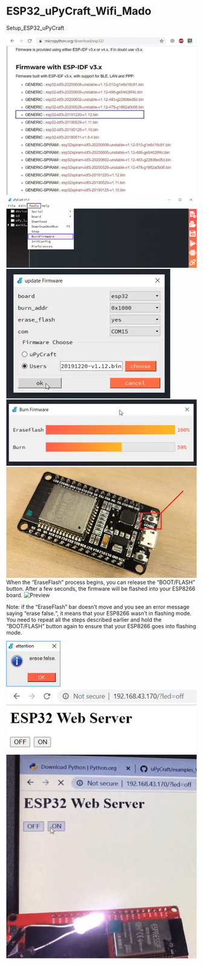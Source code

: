 # ESP32_uPyCraft_Wifi_Mado
Setup_ESP32_uPyCraft

![Preview](https://github.com/ArctoosR/ESP32_uPyCraft_Wifi_Mado/blob/main/1.png)
![Preview](https://github.com/ArctoosR/ESP32_uPyCraft_Wifi_Mado/blob/main/2.png)
![Preview](https://github.com/ArctoosR/ESP32_uPyCraft_Wifi_Mado/blob/main/3.png)
![Preview](https://github.com/ArctoosR/ESP32_uPyCraft_Wifi_Mado/blob/main/4.png)
![Preview](https://github.com/ArctoosR/ESP32_uPyCraft_Wifi_Mado/blob/main/5.png)
When the “EraseFlash” process begins, you can release the “BOOT/FLASH” button. After a few seconds, the firmware will be flashed into your ESP8266 board.
![Preview](https://github.com/ArctoosR/ESP32_uPyCraft_Wifi_Mado/blob/main/6.png)

Note: if the “EraseFlash” bar doesn’t move and you see an error message saying “erase false.“, it means that your ESP8266 wasn’t in flashing mode. You need to repeat all the steps described earlier and hold the “BOOT/FLASH” button again to ensure that your ESP8266 goes into flashing mode.

![Preview](https://github.com/ArctoosR/ESP32_uPyCraft_Wifi_Mado/blob/main/7.png)
![Preview](https://github.com/ArctoosR/ESP32_uPyCraft_Wifi_Mado/blob/main/8.png)
![Preview](https://github.com/ArctoosR/ESP32_uPyCraft_Wifi_Mado/blob/main/9.png)

